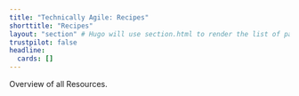 ```yaml
---
title: "Technically Agile: Recipes"
shorttitle: "Recipes"
layout: "section" # Hugo will use section.html to render the list of pages
trustpilot: false
headline:
  cards: []
---
```


Overview of all Resources.
